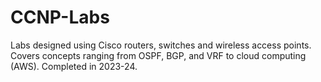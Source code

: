 # CCNP-Labs
Labs designed using Cisco routers, switches and wireless access points. Covers concepts ranging from OSPF, BGP, and VRF to cloud computing (AWS). Completed in 2023-24.
